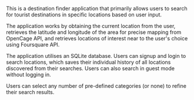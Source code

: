 This is a destination finder application that primarily allows users to search for tourist destinations in specific locations based on user input.

The application works by obtaining the current location from the user, retrieves the latitude and longitude of the area for precise mapping from OpenCage API, and retrieves locations of interest near to the user's choice using Foursquare API. 

The application utilises an SQLite database. Users can signup and login to search locations, which saves their individual history of all locations discovered from their searches. Users can also search in guest mode without logging in.

Users can select any number of pre-defined categories (or none) to refine their search results.  
